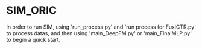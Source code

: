 # SIM_ORIC
In order to run SIM, using 'run_process.py' and 'run process for FuxiCTR.py' to process datas, and then using 'main_DeepFM.py' or 'main_FinalMLP.py' to begin a quick start.
